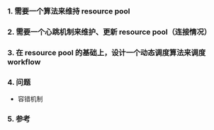 ### 1. 需要一个算法来维持 resource pool

### 2. 需要一个心跳机制来维护、更新 resource pool（连接情况）

### 3. 在 resource pool 的基础上，设计一个动态调度算法来调度 workflow

### 4. 问题

* 容错机制

### 5. 参考
